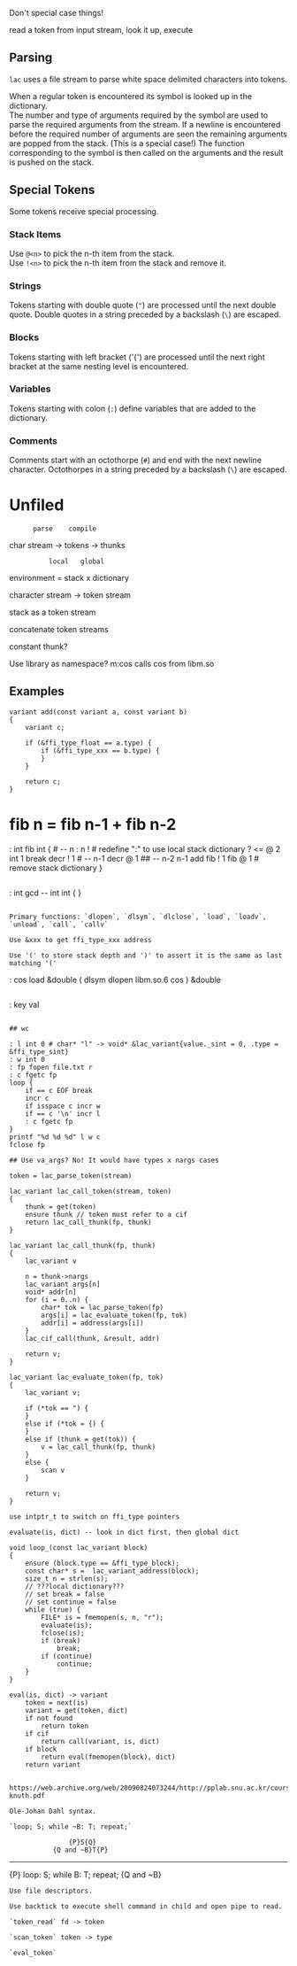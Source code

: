 Don't special case things!

read a token from input stream, look it up, execute

## Parsing

`lac` uses a file stream to parse white space delimited characters into tokens.

When a regular token is encountered its symbol is looked up in the dictionary.  
The number and type of arguments required by the symbol are used to parse the required arguments from the stream. 
If a newline is encountered before the required number of arguments are seen the remaining arguments
are popped from the stack. (This is a special case!)
The function corresponding to the symbol is then called on the arguments and the result is pushed on the stack.  

## Special Tokens

Some tokens receive special processing.

### Stack Items

Use `@<n>` to pick the n-th item from the stack.  
Use `!<n>` to pick the n-th item from the stack and remove it.  


### Strings

Tokens starting with double quote (`"`) are processed until the next double quote.
Double quotes in a string preceded by a backslash (`\`) are escaped.


### Blocks

Tokens starting with left bracket ('{') are processed until the next right bracket at
the same nesting level is encountered.

### Variables

Tokens starting with colon (`:`) define variables that are added to the dictionary.  

### Comments

Comments start with an octothorpe (`#`) and end with the next newline character.
Octothorpes in a string preceded by a backslash (`\`) are escaped.


# Unfiled

          parse    compile
char stream -> tokens -> thunks

              local   global
environment = stack x dictionary

character stream -> token stream

stack as a token stream

concatenate token streams

constant thunk? 

Use library as namespace? m:cos calls cos from libm.so

## Examples

```
variant add(const variant a, const variant b)
{
	variant c;

	if (&ffi_type_float == a.type) {
		if (&ffi_type_xxx == b.type) {
		}
	}

	return c;
}

```
# fib n = fib n-1 + fib n-2
: int fib int { # -- n
	: n ! # redefine ":" to use local stack dictionary
	? <= @ 2 int 1 break
	decr ! 1 # -- n-1
	decr @ 1 ## -- n-2 n-1
	add fib ! 1 fib @ 1
	# remove stack dictionary
}
```

```
: int gcd -- int int {
}
```

Primary functions: `dlopen`, `dlsym`, `dlclose`, `load`, `loadv`, `unload`, `call`, `callv`

Use &xxx to get ffi_type_xxx address

Use '(' to store stack depth and ')' to assert it is the same as last matching '('

```
: cos load &double ( dlsym dlopen libm.so.6 cos ) &double
```

```
: key val
```

## wc

: l int 0 # char* "l" -> void* &lac_variant{value._sint = 0, .type = &ffi_type_sint}
: w int 0
: fp fopen file.txt r
: c fgetc fp
loop {
	if == c EOF break
	incr c
	if isspace c incr w
	if == c '\n' incr l
	: c fgetc fp
}
printf "%d %d %d" l w c
fclose fp

## Use va_args? No! It would have types x nargs cases

token = lac_parse_token(stream)

lac_variant lac_call_token(stream, token)
{
	thunk = get(token)
	ensure thunk // token must refer to a cif
	return lac_call_thunk(fp, thunk)
}

lac_variant lac_call_thunk(fp, thunk)
{
	lac_variant v

    n = thunk->nargs
	lac_variant args[n]
	void* addr[n]
	for (i = 0..n) {
		char* tok = lac_parse_token(fp)
		args[i] = lac_evaluate_token(fp, tok)
		addr[i] = address(args[i])
	}
	lac_cif_call(thunk, &result, addr)

	return v;
}

lac_variant lac_evaluate_token(fp, tok)
{
	lac_variant v;

	if (*tok == ") {
	}
	else if (*tok = {) {
	}
	else if (thunk = get(tok)) {
		v = lac_call_thunk(fp, thunk)
	}
	else {
		scan v
	}

	return v;
}

use intptr_t to switch on ffi_type pointers

evaluate(is, dict) -- look in dict first, then global dict

void loop_(const lac_variant block)
{
	ensure (block.type == &ffi_type_block);
	const char* s =  lac_variant_address(block);
	size_t n = strlen(s);
	// ???local dictionary???
	// set break = false
	// set continue = false
	while (true) {
		FILE* is = fmemopen(s, n, "r");
		evaluate(is);
		fclose(is);
		if (break)
			break;
		if (continue)
			continue;
	}
}

eval(is, dict) -> variant
	token = next(is)
	variant = get(token, dict)
	if not found
		return token
	if cif
		return call(variant, is, dict)
	if block
		return eval(fmemopen(block), dict)
	return variant


https://web.archive.org/web/20090824073244/http://pplab.snu.ac.kr/courses/adv_pl05/papers/p261-knuth.pdf

Ole-Johan Dahl syntax.

`loop; S; while ~B: T; repeat;`

```
                   {P}S{Q}
               {Q and ~B}T{P}
-------------------------------------------
{P} loop: S; while B: T; repeat; {Q and ~B} 
```
Use file descriptors.

Use backtick to execute shell command in child and open pipe to read.

`token_read` fd -> token

`scan_token` token -> type

`eval_token`
